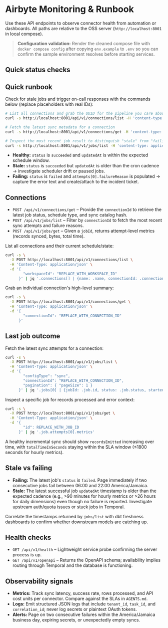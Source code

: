 # Airbyte Monitoring & Runbook

Use these API endpoints to observe connector health from automation or dashboards. All paths are relative to the OSS server (`http://localhost:8001` in local compose).

> **Configuration validation:** Render the cleaned compose file with `docker compose config` after copying `env.example` to `.env` so you can confirm the sample environment resolves before starting services.

## Quick status checks

## Quick runbook

Check for stale jobs and trigger on-call responses with the commands below (replace placeholders with real IDs):

```bash
# List all connections and grab the UUID for the pipeline you care about
curl -s http://localhost:8001/api/v1/connections/list -H 'content-type: application/json' -d '{"workspaceId": "00000000-0000-0000-0000-000000000000"}' | jq '.connections[] | {name, connectionId, scheduleType}'

# Fetch the latest sync metadata for a connection
curl -s http://localhost:8001/api/v1/connections/get -H 'content-type: application/json' -d '{"connectionId": "<CONNECTION_ID>"}' | jq '{name: .name, schedule: .scheduleData, latestJobCreatedAt: .latestSyncJobCreatedAt}'

# Inspect the most recent job result to distinguish "stale" from "failing"
curl -s http://localhost:8001/api/v1/jobs/list -H 'content-type: application/json' -d '{"configTypes": ["sync"], "configId": "<CONNECTION_ID>", "pagination": {"pageSize": 1}}' | jq '.jobs[0] | {jobId, status, createdAt, updatedAt, attempts: [.attempts[] | {status, failureReason: .failureSummary?.failureReason}]}'
```

- **Healthy:** `status` is `succeeded` and `updatedAt` is within the expected schedule window.
- **Stale:** `status` is `succeeded` but `updatedAt` is older than the cron cadence → investigate scheduler drift or paused jobs.
- **Failing:** `status` is `failed` and `attempts[0].failureReason` is populated → capture the error text and create/attach to the incident ticket.

## Connections

- `POST /api/v1/connections/get` – Provide the `connectionId` to retrieve the latest job status, schedule type, and sync catalog hash.
- `POST /api/v1/jobs/list` – Filter by `connectionId` to fetch the most recent sync attempts and failure reasons.
- `POST /api/v1/jobs/get` – Given a `jobId`, returns attempt-level metrics (records synced, bytes, total time).

List all connections and their current schedule/state:

```bash
curl -s \
  -X POST http://localhost:8001/api/v1/connections/list \
  -H 'Content-Type: application/json' \
  -d '{
        "workspaceId": "REPLACE_WITH_WORKSPACE_ID"
      }' | jq '.connections[] | {name: .name, connectionId: .connectionId, status: .status, scheduleType: .scheduleType}'
```

Grab an individual connection's high-level summary:

```bash
curl -s \
  -X POST http://localhost:8001/api/v1/connections/get \
  -H 'Content-Type: application/json' \
  -d '{
        "connectionId": "REPLACE_WITH_CONNECTION_ID"
      }'
```

## Last job outcome

Fetch the latest sync attempts for a connection:

```bash
curl -s \
  -X POST http://localhost:8001/api/v1/jobs/list \
  -H 'Content-Type: application/json' \
  -d '{
        "configType": "sync",
        "connectionId": "REPLACE_WITH_CONNECTION_ID",
        "pagination": { "pageSize": 1 }
      }' | jq '.jobs[0] | {jobId: .job.id, status: .job.status, startedAt: .job.createdAt, updatedAt: .job.updatedAt}'
```

Inspect a specific job for records processed and error context:

```bash
curl -s \
  -X POST http://localhost:8001/api/v1/jobs/get \
  -H 'Content-Type: application/json' \
  -d '{
        "id": REPLACE_WITH_JOB_ID
      }' | jq '.job.attempts[0].metrics'
```

A healthy incremental sync should show `recordsEmitted` increasing over time, with `totalTimeInSeconds` staying within the SLA window (≤1800 seconds for hourly metrics).

## Stale vs failing

- **Failing:** The latest job's `status` is `failed`. Page immediately if two consecutive jobs fail between 06:00 and 22:00 America/Jamaica.
- **Stale:** The latest successful job `updatedAt` timestamp is older than the expected cadence (e.g., >90 minutes for hourly metrics or >26 hours for daily dimensions) even though no failure is reported. Investigate upstream auth/quota issues or stuck jobs in Temporal.

Correlate the timestamps returned by `jobs/list` with dbt freshness dashboards to confirm whether downstream models are catching up.

## Health checks

- `GET /api/v1/health` – Lightweight service probe confirming the server process is up.
- `GET /api/v1/openapi` – Returns the OpenAPI schema; availability implies routing through Temporal and the database is functioning.

## Observability signals

- **Metrics:** Track sync latency, success rate, rows processed, and API cost units per connector. Compare against the SLAs in `AGENTS.md`.
- **Logs:** Emit structured JSON logs that include `tenant_id`, `task_id`, and `correlation_id`; never log secrets or plaintext OAuth tokens.
- **Alerts:** Page on two consecutive failures within the America/Jamaica business day, expiring secrets, or unexpectedly empty syncs.
